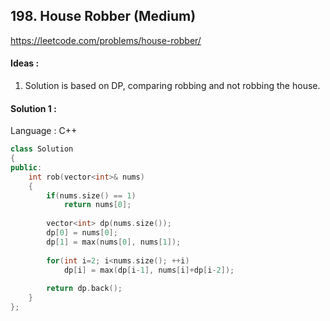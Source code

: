 ## **198. House Robber (Medium)** 

https://leetcode.com/problems/house-robber/



#### Ideas : 

1. Solution is based on DP, comparing robbing and not robbing the house.



#### Solution 1 :

Language : C++

```C++
class Solution
{
public:
    int rob(vector<int>& nums) 
    {
        if(nums.size() == 1)
            return nums[0];
        
        vector<int> dp(nums.size());
        dp[0] = nums[0];
        dp[1] = max(nums[0], nums[1]);
        
        for(int i=2; i<nums.size(); ++i)
            dp[i] = max(dp[i-1], nums[i]+dp[i-2]);
        
        return dp.back();
    }
};
```
